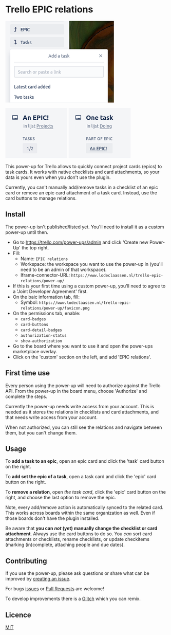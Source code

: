 # Trello EPIC relations

![Search dropdown to add a task on the back of a Trello card](/adding-a-task.png)

![Back of a Trello card with an indication of the number of (completed) tasks below the title](/top-of-epic.png)
![Back of a Trello card with an link to the epic card below the title](/top-of-task.png)

This power-up for Trello allows to quickly connect project cards (epics) to task cards.
It works with native checklists and card attachments, so your data is yours even when you don't use the plugin.

Currently, you can't manually add/remove tasks in a checklist of an epic card or remove an epic card attachment of a task card.
Instead, use the card buttons to manage relations.


## Install

The power-up isn't published/listed yet. You'll need to install it as a custom power-up until then.

- Go to https://trello.com/power-ups/admin and click 'Create new Power-Up' the top right.
- Fill:
	- Name: `EPIC relations`
	- Workspace: the workspace you want to use the power-up in (you'll need to be an admin of that workspace).
	- Iframe-connector-URL: `https://www.lodeclaassen.nl/trello-epic-relations/power-up/`
- If this is your first time using a custom power-up, you'll need to agree to a 'Joint Developer Agreement' first.
- On the baic information tab, fill:
	- Symbol: `https://www.lodeclaassen.nl/trello-epic-relations/power-up/favicon.png`
- On the permissions tab, enable:
	- `card-badges`
	- `card-buttons`
	- `card-detail-badges`
	- `authorization-status`
	- `show-authorization`
- Go to the board where you want to use it and open the power-ups marketplace overlay.
- Click on the 'custom' section on the left, and add 'EPIC relations'.


## First time use

Every person using the power-up will need to authorize against the Trello API.
From the power-up in the board menu, choose 'Authorize' and complete the steps.

Currently the power-up needs write access from your account.
This is needed as it stores the relations in checklists and card attachments, and that needs write access from your account.

When not authorized, you can still see the relations and navigate between them, but you can't change them.


## Usage

To **add a task to an epic**, open an epic card and click the 'task' card button on the right.

To **add set the epic of a task**, open a task card and click the 'epic' card button on the right.

To **remove a relation**, open _the task card_, click the 'epic' card button on the right, and choose the last option to remove the epic.

Note, every add/remove action is automatically synced to the related card.
This works across boards within the same organization as well. Even if those boards don't have the plugin installed.

Be aware that **you can _not_ (yet) manually change the checklist or card attachment**. Always use the card buttons to do so.
You _can_ sort card attachments or checklists, rename checklists, or update checkitems (marking (in)complete, attaching people and due dates).


## Contributing

If you use the power-up, please ask questions or share what can be improved by [creating an issue](https://github.com/lode/trello-epic-relations/issues).

For bugs [issues](https://github.com/lode/trello-epic-relations/issues) or [Pull Requests](https://github.com/lode/trello-epic-relations/pulls) are welcome!

To develop improvements there is a [Glitch](https://glitch.com/edit/#!/trello-epic-relations) which you can remix.


## Licence

[MIT](/LICENSE)
